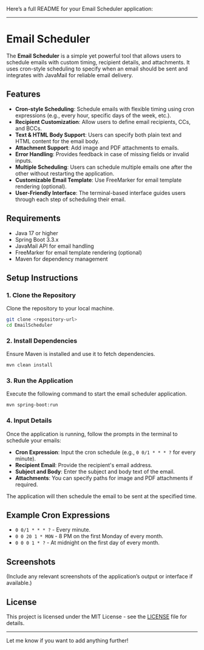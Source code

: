 Here’s a full README for your Email Scheduler application:

---

# Email Scheduler

The **Email Scheduler** is a simple yet powerful tool that allows users to schedule emails with custom timing, recipient details, and attachments. It uses cron-style scheduling to specify when an email should be sent and integrates with JavaMail for reliable email delivery.

## Features

- **Cron-style Scheduling**: Schedule emails with flexible timing using cron expressions (e.g., every hour, specific days of the week, etc.).
- **Recipient Customization**: Allow users to define email recipients, CCs, and BCCs.
- **Text & HTML Body Support**: Users can specify both plain text and HTML content for the email body.
- **Attachment Support**: Add image and PDF attachments to emails.
- **Error Handling**: Provides feedback in case of missing fields or invalid inputs.
- **Multiple Scheduling**: Users can schedule multiple emails one after the other without restarting the application.
- **Customizable Email Template**: Use FreeMarker for email template rendering (optional).
- **User-Friendly Interface**: The terminal-based interface guides users through each step of scheduling their email.

## Requirements

- Java 17 or higher
- Spring Boot 3.3.x
- JavaMail API for email handling
- FreeMarker for email template rendering (optional)
- Maven for dependency management

## Setup Instructions

### 1. Clone the Repository

Clone the repository to your local machine.

```bash
git clone <repository-url>
cd EmailScheduler
```

### 2. Install Dependencies

Ensure Maven is installed and use it to fetch dependencies.

```bash
mvn clean install
```

### 3. Run the Application

Execute the following command to start the email scheduler application.

```bash
mvn spring-boot:run
```

### 4. Input Details

Once the application is running, follow the prompts in the terminal to schedule your emails:

- **Cron Expression**: Input the cron schedule (e.g., `0 0/1 * * * ?` for every minute).
- **Recipient Email**: Provide the recipient's email address.
- **Subject and Body**: Enter the subject and body text of the email.
- **Attachments**: You can specify paths for image and PDF attachments if required.
  
The application will then schedule the email to be sent at the specified time.

## Example Cron Expressions

- `0 0/1 * * * ?` - Every minute.
- `0 0 20 1 * MON` - 8 PM on the first Monday of every month.
- `0 0 0 1 * ?` - At midnight on the first day of every month.

## Screenshots

(Include any relevant screenshots of the application’s output or interface if available.)

## License

This project is licensed under the MIT License - see the [LICENSE](LICENSE) file for details.

---

Let me know if you want to add anything further!
